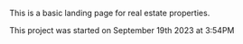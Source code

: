 This is a basic landing page for real estate properties.


This project was started on September 19th 2023 at 3:54PM

